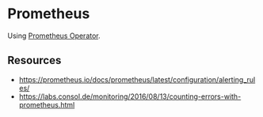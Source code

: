 # Prometheus

Using [Prometheus Operator](https://github.com/coreos/prometheus-operator).

## Resources

- https://prometheus.io/docs/prometheus/latest/configuration/alerting_rules/
- https://labs.consol.de/monitoring/2016/08/13/counting-errors-with-prometheus.html
